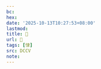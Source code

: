 ```yaml
---
bc:
hex:
date: '2025-10-13T10:27:53+08:00'
lastmod:
title: 􄍬
url: 􄍬
tags: [㥆]
src: DCCV
note:
---
```

